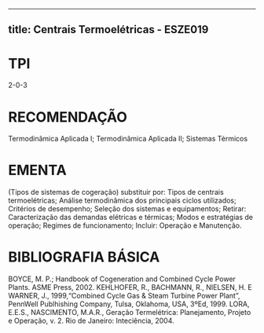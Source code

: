 
---
title: Centrais Termoelétricas - ESZE019 
---

# TPI

2-0-3

# RECOMENDAÇÃO

Termodinâmica Aplicada I; Termodinâmica Aplicada II; Sistemas Térmicos

# EMENTA

(Tipos de sistemas de cogeração) substituir por: Tipos de centrais termoelétricas; Análise termodinâmica dos principais ciclos utilizados; Critérios de desempenho; Seleção dos sistemas e equipamentos; Retirar: Caracterização das demandas elétricas e térmicas; Modos e estratégias de operação; Regimes de funcionamento; Incluir: Operação e Manutenção.

# BIBLIOGRAFIA BÁSICA

BOYCE, M. P.; Handbook of Cogeneration and Combined Cycle Power Plants. ASME Press, 2002.
KEHLHOFER, R., BACHMANN, R., NIELSEN, H. E WARNER, J., 1999,“Combined Cycle Gas & Steam Turbine Power Plant”, PennWell Publhishing Company, Tulsa, Oklahoma, USA, 3ºEd, 1999.
LORA, E.E.S., NASCIMENTO, M.A.R., Geração Termelétrica: Planejamento, Projeto e Operação, v. 2. Rio de Janeiro: Inteciência, 2004.
        